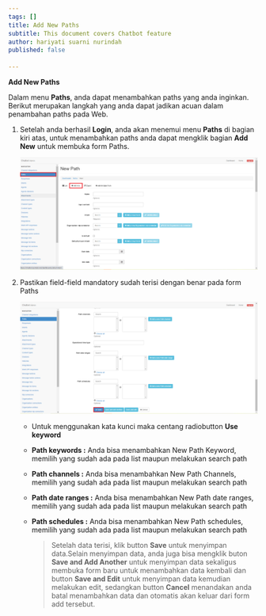 ```yaml
---
tags: []
title: Add New Paths
subtitle: This document covers Chatbot feature
author: hariyati suarni nurindah
published: false

---
```

**Add New Paths**

Dalam menu **Paths**, anda dapat menambahkan paths yang anda inginkan. Berikut merupakan langkah yang anda dapat jadikan acuan dalam penambahan paths pada Web.

1. Setelah anda berhasil **Login**, anda akan menemui menu **Paths** di bagian kiri atas, untuk menambahkan paths anda dapat mengklik bagian **Add New** untuk membuka form Paths.

   ![](/uploads/paths2.PNG)
2. Pastikan field-field mandatory sudah terisi dengan benar pada form Paths

   ![](/uploads/paths3.PNG)
   * Untuk menggunakan kata kunci maka centang radiobutton **Use keyword**
   * **Path keywords :** Anda bisa menambahkan New Path Keyword, memilih yang sudah ada pada list maupun melakukan search path
   * **Path channels :** Anda bisa menambahkan New Path Channels, memilih yang sudah ada pada list maupun melakukan search path
   * **Path date ranges :** Anda bisa menambahkan New Path date ranges, memilih yang sudah ada pada list maupun melakukan search path
   * **Path schedules :** Anda bisa menambahkan New Path schedules, memilih yang sudah ada pada list maupun melakukan search path

     > Setelah data terisi, klik button **Save** untuk menyimpan data.Selain menyimpan data, anda juga bisa mengklik buton **Save and Add Another** untuk menyimpan data sekaligus membuka form baru untuk menambahkan data kembali dan button **Save and Edit** untuk menyimpan data kemudian melakukan edit, sedangkan button **Cancel** menandakan anda batal menambahkan data dan otomatis akan keluar dari form add tersebut.